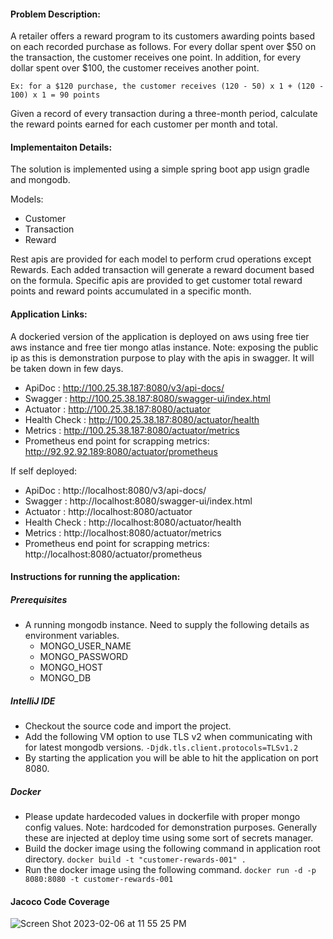 #### **Problem Description:**
A retailer offers a reward program to its customers awarding points based on each recorded
purchase as follows. For every dollar spent over $50 on the transaction, the customer receives one point. In addition, for every dollar spent over $100, the customer receives another point.

`Ex: for a $120 purchase, the customer receives
(120 - 50) x 1 + (120 - 100) x 1 = 90 points`

Given a record of every transaction during a three-month period, calculate the reward points
earned for each customer per month and total.

#### **Implementaiton Details:**
The solution is implemented using a simple spring boot app usign gradle and mongodb.

Models:
* Customer
* Transaction
* Reward

Rest apis are provided for each model to perform crud operations except Rewards. Each added transaction will generate a reward document based on the formula.
Specific apis are provided to get customer total reward points and reward points accumulated in a specific month.

#### **Application Links:**
A dockeried version of the application is deployed on aws using free tier aws instance and free tier mongo atlas instance.
Note: exposing the public ip as this is demonstration purpose to play with the apis in swagger. It will be taken down in few days.
* ApiDoc       : http://100.25.38.187:8080/v3/api-docs/
* Swagger      : http://100.25.38.187:8080/swagger-ui/index.html
* Actuator     : http://100.25.38.187:8080/actuator
* Health Check : http://100.25.38.187:8080/actuator/health
* Metrics      : http://100.25.38.187:8080/actuator/metrics
* Prometheus end point for scrapping metrics: http://92.92.92.189:8080/actuator/prometheus

If self deployed:
* ApiDoc       : http://localhost:8080/v3/api-docs/
* Swagger      : http://localhost:8080/swagger-ui/index.html
* Actuator     : http://localhost:8080/actuator
* Health Check : http://localhost:8080/actuator/health
* Metrics      : http://localhost:8080/actuator/metrics
* Prometheus end point for scrapping metrics: http://localhost:8080/actuator/prometheus


#### **Instructions for running the application:**

##### **Prerequisites**
* A running mongodb instance. Need to supply the following details as environment variables.
    * MONGO_USER_NAME
    * MONGO_PASSWORD
    * MONGO_HOST
    * MONGO_DB

##### **IntelliJ IDE**
* Checkout the source code and import the project.
* Add the following VM option to use TLS v2 when communicating with for latest mongodb versions.
`-Djdk.tls.client.protocols=TLSv1.2`
* By starting the application you will be able to hit the application on port 8080.

##### **Docker**
* Please update hardecoded values in dockerfile with proper mongo config values.
Note: hardcoded for demonstration purposes. Generally these are injected at deploy time using some sort of secrets manager.
* Build the docker image using the following command in application root directory.
`docker build -t "customer-rewards-001" .`
* Run the docker image using the following command.
`docker run -d -p 8080:8080 -t customer-rewards-001`

#### **Jacoco Code Coverage**

![Screen Shot 2023-02-06 at 11 55 25 PM](https://user-images.githubusercontent.com/124640067/217152428-aac7d417-f572-43ec-a4af-c26516d58e33.png)


